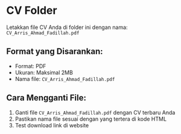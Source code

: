 # CV Folder

Letakkan file CV Anda di folder ini dengan nama: `CV_Arris_Ahmad_Fadillah.pdf`

## Format yang Disarankan:
- Format: PDF
- Ukuran: Maksimal 2MB
- Nama file: `CV_Arris_Ahmad_Fadillah.pdf`

## Cara Mengganti File:
1. Ganti file `CV_Arris_Ahmad_Fadillah.pdf` dengan CV terbaru Anda
2. Pastikan nama file sesuai dengan yang tertera di kode HTML
3. Test download link di website
